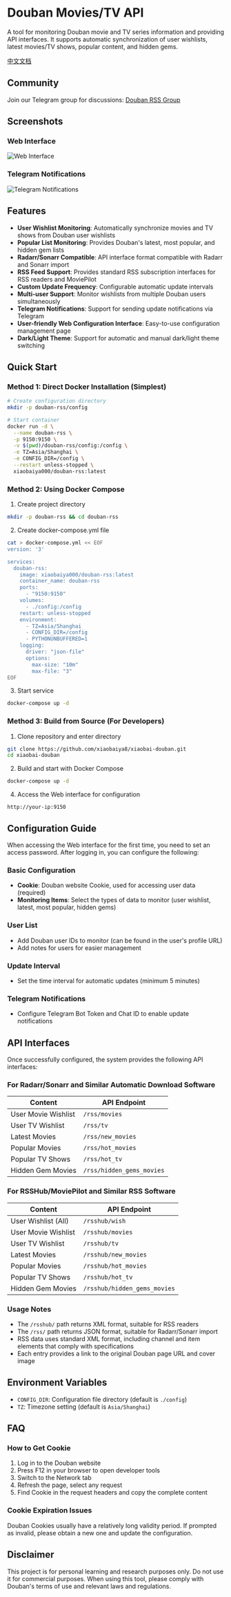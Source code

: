 # Douban Movies/TV API

A tool for monitoring Douban movie and TV series information and providing API interfaces. It supports automatic synchronization of user wishlists, latest movies/TV shows, popular content, and hidden gems.

[中文文档](https://github.com/xiaobaiya8/douban-rss/blob/main/README.md)

## Community

Join our Telegram group for discussions: [Douban RSS Group](https://t.me/douban_rss)

## Screenshots

### Web Interface
![Web Interface](https://s2.loli.net/2025/03/28/PgWmOY9tUoenvZC.png)

### Telegram Notifications
![Telegram Notifications](https://s2.loli.net/2025/03/28/IcVr5bDZmBitLRy.png)

## Features

- **User Wishlist Monitoring**: Automatically synchronize movies and TV shows from Douban user wishlists
- **Popular List Monitoring**: Provides Douban's latest, most popular, and hidden gem lists
- **Radarr/Sonarr Compatible**: API interface format compatible with Radarr and Sonarr import
- **RSS Feed Support**: Provides standard RSS subscription interfaces for RSS readers and MoviePilot
- **Custom Update Frequency**: Configurable automatic update intervals
- **Multi-user Support**: Monitor wishlists from multiple Douban users simultaneously
- **Telegram Notifications**: Support for sending update notifications via Telegram
- **User-friendly Web Configuration Interface**: Easy-to-use configuration management page
- **Dark/Light Theme**: Support for automatic and manual dark/light theme switching

## Quick Start

### Method 1: Direct Docker Installation (Simplest)

```bash
# Create configuration directory
mkdir -p douban-rss/config

# Start container
docker run -d \
  --name douban-rss \
  -p 9150:9150 \
  -v $(pwd)/douban-rss/config:/config \
  -e TZ=Asia/Shanghai \
  -e CONFIG_DIR=/config \
  --restart unless-stopped \
  xiaobaiya000/douban-rss:latest
```

### Method 2: Using Docker Compose

1. Create project directory

```bash
mkdir -p douban-rss && cd douban-rss
```

2. Create docker-compose.yml file

```bash
cat > docker-compose.yml << EOF
version: '3'

services:
  douban-rss:
    image: xiaobaiya000/douban-rss:latest
    container_name: douban-rss
    ports:
      - "9150:9150"
    volumes:
      - ./config:/config
    restart: unless-stopped
    environment:
      - TZ=Asia/Shanghai
      - CONFIG_DIR=/config
      - PYTHONUNBUFFERED=1
    logging:
      driver: "json-file"
      options:
        max-size: "10m"
        max-file: "3"
EOF
```

3. Start service

```bash
docker-compose up -d
```

### Method 3: Build from Source (For Developers)

1. Clone repository and enter directory

```bash
git clone https://github.com/xiaobaiya8/xiaobai-douban.git
cd xiaobai-douban
```

2. Build and start with Docker Compose

```bash
docker-compose up -d
```

4. Access the Web interface for configuration

```
http://your-ip:9150
```

## Configuration Guide

When accessing the Web interface for the first time, you need to set an access password. After logging in, you can configure the following:

### Basic Configuration

- **Cookie**: Douban website Cookie, used for accessing user data (required)
- **Monitoring Items**: Select the types of data to monitor (user wishlist, latest, most popular, hidden gems)

### User List

- Add Douban user IDs to monitor (can be found in the user's profile URL)
- Add notes for users for easier management

### Update Interval

- Set the time interval for automatic updates (minimum 5 minutes)

### Telegram Notifications

- Configure Telegram Bot Token and Chat ID to enable update notifications

## API Interfaces

Once successfully configured, the system provides the following API interfaces:

### For Radarr/Sonarr and Similar Automatic Download Software

| Content | API Endpoint |
| ---- | ---- |
| User Movie Wishlist | `/rss/movies` |
| User TV Wishlist | `/rss/tv` |
| Latest Movies | `/rss/new_movies` |
| Popular Movies | `/rss/hot_movies` |
| Popular TV Shows | `/rss/hot_tv` |
| Hidden Gem Movies | `/rss/hidden_gems_movies` |

### For RSSHub/MoviePilot and Similar RSS Software

| Content | API Endpoint |
| ---- | ---- |
| User Wishlist (All) | `/rsshub/wish` |
| User Movie Wishlist | `/rsshub/movies` |
| User TV Wishlist | `/rsshub/tv` |
| Latest Movies | `/rsshub/new_movies` |
| Popular Movies | `/rsshub/hot_movies` |
| Popular TV Shows | `/rsshub/hot_tv` |
| Hidden Gem Movies | `/rsshub/hidden_gems_movies` |

### Usage Notes

- The `/rsshub/` path returns XML format, suitable for RSS readers
- The `/rss/` path returns JSON format, suitable for Radarr/Sonarr import
- RSS data uses standard XML format, including channel and item elements that comply with specifications
- Each entry provides a link to the original Douban page URL and cover image

## Environment Variables

- `CONFIG_DIR`: Configuration file directory (default is `./config`)
- `TZ`: Timezone setting (default is `Asia/Shanghai`)

## FAQ

### How to Get Cookie

1. Log in to the Douban website
2. Press F12 in your browser to open developer tools
3. Switch to the Network tab
4. Refresh the page, select any request
5. Find Cookie in the request headers and copy the complete content

### Cookie Expiration Issues

Douban Cookies usually have a relatively long validity period. If prompted as invalid, please obtain a new one and update the configuration.

## Disclaimer

This project is for personal learning and research purposes only. Do not use it for commercial purposes. When using this tool, please comply with Douban's terms of use and relevant laws and regulations. 